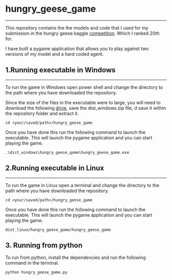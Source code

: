 # hungry_geese_game
---
This repository contains the the models and code that I used for my submission in the hungry geese kaggle [competition](https://www.kaggle.com/c/hungry-geese). Which I ranked 20th for.

I have built a pygame application that allows you to play against two versions of my model and a hard coded agent.

## 1.Running executable in Windows
---

To run the game in Windows open power shell and change the directory to the path where you have downloaded the repository.

Since the size of the files in the executable were to large, you will need to download the following [drive](https://drive.google.com/drive/folders/1cDl3fCa8Z1opo0D88E5YCO4ZWhyC_Tjw?usp=sharing), save the dist_windows.zip file, d save it within the repository folder and extract it.

```
cd <your/saved/path>/hungry_geese_game
```

Once you have done this run the following command to launch the executable. This will launch the pygame application and you can start playing the game.
```
.\dist_windows\hungry_geese_game\hungry_geese_game.exe
```

## 2.Running executable in Linux
---

To run the game in Linux open a terminal and change the directory to the path where you have downloaded the repository.

```
cd <your/saved/path>/hungry_geese_game
```
Once you have done this run the following command to launch the executable. This will launch the pygame application and you can start playing the game.
```
dist_linux/hungry_geese_game/hungry_geese_game
```

## 3. Running from python

To run from python, install the dependencies and run the following command in the terminal.
```
python hungry_geese_game.py
```
